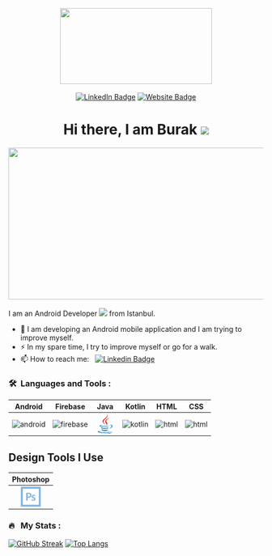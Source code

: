 
<p align="center"><img src="https://media4.giphy.com/media/bAQH7WXKqtIBrPs7sR/giphy.gif" height="150" width="300"/></p>
<p align="center">
<a href="https://www.linkedin.com/in/burakkodaloglu"><img src="https://img.shields.io/badge/LinkedIn-blue?style=for-the-badge&logo=linkedin&logoColor=white" alt="LinkedIn Badge" width="50" height="25" ></a>
<a href="https://burakkodaloglu.com"><img src="https://img.shields.io/badge/Website-3b5998?style=flat-square&logo=google-chrome&logoColor=white" alt="Website Badge" width="50" height="25"></a>
</p>


<h1 align="center">Hi there, I am Burak <img src="https://media.giphy.com/media/hvRJCLFzcasrR4ia7z/giphy.gif" width="40"></h1>

<p align="center"><img src="https://media.giphy.com/media/dWesBcTLavkZuG35MI/giphy.gif" width="600" height="300"  /></p>


I am an Android Developer <img src="https://media.giphy.com/media/WUlplcMpOCEmTGBtBW/giphy.gif" width="30"> from Istanbul.

- 🔭 I am developing an Android mobile application and I am trying to improve myself.
- ⚡ In my spare time, I try to improve myself or go for a walk.
- 📫 How to reach me: &nbsp; [![Linkedin Badge](https://img.shields.io/badge/-BK-blue?style=flat&logo=Linkedin&logoColor=white)](https://www.linkedin.com/in/burakkodaloglu)


### 🛠 &nbsp;Languages and Tools :

| Android | Firebase | Java | Kotlin | HTML | CSS |
| :-: | :-: | :-: | :-: | :-: | :-: |
<img align="center" src="https://developer.android.com/images/logos/android.svg" alt="android" width="40" height="40"/>|<img align="center" src="https://www.vectorlogo.zone/logos/firebase/firebase-icon.svg" alt="firebase" width="40" height="40"/>|<img align="center" src="https://raw.githubusercontent.com/devicons/devicon/master/icons/java/java-original.svg" alt="java" width="40" height="40"/>|<img align="center" src="https://www.vectorlogo.zone/logos/kotlinlang/kotlinlang-icon.svg" alt="kotlin" width="40" height="40"/>|<img align="center" src="https://www.vectorlogo.zone/logos/w3_html5/w3_html5-ar21.svg" alt="html" width="60" height="40"/>|<img align="center" src="https://www.vectorlogo.zone/logos/w3_css/w3_css-ar21.svg" alt="html" width="60" height="40"/>

<h2 align="left">Design Tools I Use</h2>

| Photoshop |
| :-: |
|<img align="center" src="https://raw.githubusercontent.com/devicons/devicon/master/icons/photoshop/photoshop-line.svg" alt="photoshop" width="40" height="40"/>|

### 🔥 &nbsp; My Stats :
[![GitHub Streak](http://github-readme-streak-stats.herokuapp.com?user=burakodaloglu&theme=dark&background=000000)](https://git.io/streak-stats) 
[![Top Langs](https://github-readme-stats.vercel.app/api/top-langs/?username=burakodaloglu&layout=compact&theme=vision-friendly-dark)](https://github.com/anuraghazra/github-readme-stats)


